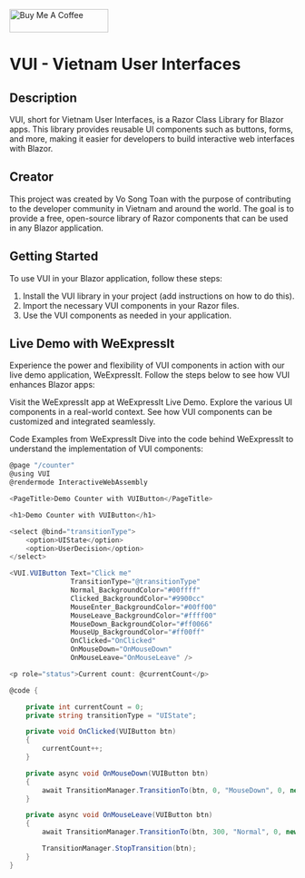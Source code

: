 <a href="https://www.buymeacoffee.com/vosongtoan" target="_blank"><img src="https://cdn.buymeacoffee.com/buttons/default-orange.png" alt="Buy Me A Coffee" height="41" width="174"></a>


# VUI - Vietnam User Interfaces

## Description

VUI, short for Vietnam User Interfaces, is a Razor Class Library for Blazor apps. This library provides reusable UI components such as buttons, forms, and more, making it easier for developers to build interactive web interfaces with Blazor.

## Creator

This project was created by Vo Song Toan with the purpose of contributing to the developer community in Vietnam and around the world. The goal is to provide a free, open-source library of Razor components that can be used in any Blazor application.

## Getting Started

To use VUI in your Blazor application, follow these steps:

1. Install the VUI library in your project (add instructions on how to do this).
2. Import the necessary VUI components in your Razor files.
3. Use the VUI components as needed in your application.

## Live Demo with WeExpressIt

Experience the power and flexibility of VUI components in action with our live demo application, WeExpressIt. Follow the steps below to see how VUI enhances Blazor apps:

Visit the WeExpressIt app at WeExpressIt Live Demo.
Explore the various UI components in a real-world context.
See how VUI components can be customized and integrated seamlessly.

Code Examples from WeExpressIt
Dive into the code behind WeExpressIt to understand the implementation of VUI components:

```csharp
@page "/counter"
@using VUI
@rendermode InteractiveWebAssembly

<PageTitle>Demo Counter with VUIButton</PageTitle>

<h1>Demo Counter with VUIButton</h1>

<select @bind="transitionType">
    <option>UIState</option>
    <option>UserDecision</option>
</select>

<VUI.VUIButton Text="Click me"
               TransitionType="@transitionType"
               Normal_BackgroundColor="#00ffff" 
               Clicked_BackgroundColor="#9900cc"
               MouseEnter_BackgroundColor="#00ff00"
               MouseLeave_BackgroundColor="#ffff00"
               MouseDown_BackgroundColor="#ff0066"
               MouseUp_BackgroundColor="#ff00ff"
               OnClicked="OnClicked"
               OnMouseDown="OnMouseDown"
               OnMouseLeave="OnMouseLeave" />

<p role="status">Current count: @currentCount</p>

@code {

    private int currentCount = 0;
    private string transitionType = "UIState";

    private void OnClicked(VUIButton btn)
    {
        currentCount++;
    }

    private async void OnMouseDown(VUIButton btn)
    {
        await TransitionManager.TransitionTo(btn, 0, "MouseDown", 0, new string[] { "Clicked" });        
    }

    private async void OnMouseLeave(VUIButton btn)
    {
        await TransitionManager.TransitionTo(btn, 300, "Normal", 0, new string[] { "All" });

        TransitionManager.StopTransition(btn);
    }
}
